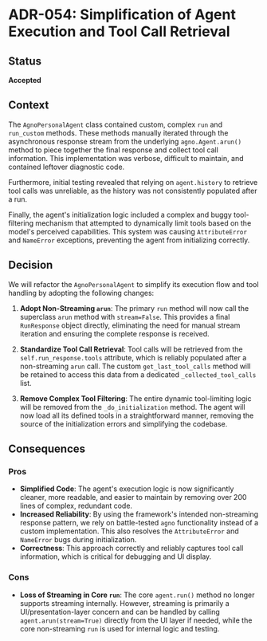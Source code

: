 # ADR-054: Simplification of Agent Execution and Tool Call Retrieval

## Status

**Accepted**

## Context

The `AgnoPersonalAgent` class contained custom, complex `run` and `run_custom` methods. These methods manually iterated through the asynchronous response stream from the underlying `agno.Agent.arun()` method to piece together the final response and collect tool call information. This implementation was verbose, difficult to maintain, and contained leftover diagnostic code.

Furthermore, initial testing revealed that relying on `agent.history` to retrieve tool calls was unreliable, as the history was not consistently populated after a run.

Finally, the agent's initialization logic included a complex and buggy tool-filtering mechanism that attempted to dynamically limit tools based on the model's perceived capabilities. This system was causing `AttributeError` and `NameError` exceptions, preventing the agent from initializing correctly.

## Decision

We will refactor the `AgnoPersonalAgent` to simplify its execution flow and tool handling by adopting the following changes:

1.  **Adopt Non-Streaming `arun`**: The primary `run` method will now call the superclass `arun` method with `stream=False`. This provides a final `RunResponse` object directly, eliminating the need for manual stream iteration and ensuring the complete response is received.

2.  **Standardize Tool Call Retrieval**: Tool calls will be retrieved from the `self.run_response.tools` attribute, which is reliably populated after a non-streaming `arun` call. The custom `get_last_tool_calls` method will be retained to access this data from a dedicated `_collected_tool_calls` list.

3.  **Remove Complex Tool Filtering**: The entire dynamic tool-limiting logic will be removed from the `_do_initialization` method. The agent will now load all its defined tools in a straightforward manner, removing the source of the initialization errors and simplifying the codebase.

## Consequences

### Pros

*   **Simplified Code**: The agent's execution logic is now significantly cleaner, more readable, and easier to maintain by removing over 200 lines of complex, redundant code.
*   **Increased Reliability**: By using the framework's intended non-streaming response pattern, we rely on battle-tested `agno` functionality instead of a custom implementation. This also resolves the `AttributeError` and `NameError` bugs during initialization.
*   **Correctness**: This approach correctly and reliably captures tool call information, which is critical for debugging and UI display.

### Cons

*   **Loss of Streaming in Core `run`**: The core `agent.run()` method no longer supports streaming internally. However, streaming is primarily a UI/presentation-layer concern and can be handled by calling `agent.arun(stream=True)` directly from the UI layer if needed, while the core non-streaming `run` is used for internal logic and testing.
